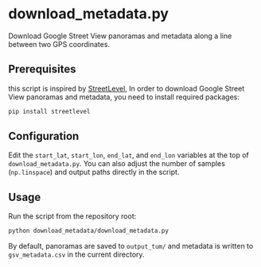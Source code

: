 # download_metadata.py

Download Google Street View panoramas and metadata along a line between two GPS coordinates.

## Prerequisites
this script is inspired by [StreetLevel](https://github.com/sk-zk/streetlevel), In order to download Google Street View panoramas and metadata, you need to install required packages:
```bash
pip install streetlevel
```

## Configuration

Edit the `start_lat`, `start_lon`, `end_lat`, and `end_lon` variables at the top of `download_metadata.py`. You can also adjust the number of samples (`np.linspace`) and output paths directly in the script.

## Usage

Run the script from the repository root:
```bash
python download_metadata/download_metadata.py
```

By default, panoramas are saved to `output_tum/` and metadata is written to `gsv_metadata.csv` in the current directory.
